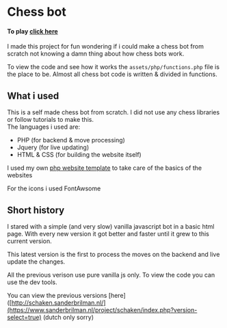 # Chess bot

#### To play [click here](https://www.sanderbrilman.nl/project/schaken/versions/en/)

I made this project for fun wondering if i could make a chess bot from scratch not knowing a damn thing about how chess bots work.<br>

To view the code and see how it works the `assets/php/functions.php` file is the place to be. Almost all chess bot code is written & divided in functions.

## What i used

This is a self made chess bot from scratch. I did not use any chess libraries or follow tutorials to make this. 
<br>
The languages i used are:
- PHP (for backend & move processing)
- Jquery (for live updating)
- HTML & CSS (for building the website itself)

I used my own [php website template](https://github.com/Sander-Brilman/php-website-template) to take care of the basics of the websites


For the icons i used FontAwsome


## Short history

I stared with a simple (and very slow) vanilla javascript bot in a basic html page. With every new version it got better and faster until it grew to this current version.<br>

This latest version is the first to process the moves on the backend and live update the changes.<br>




All the previous verison use pure vanilla js only. To view the code you can use the dev tools.
<br>

You can view the previous versions [here]([http://schaken.sanderbrilman.nl/](https://www.sanderbrilman.nl/project/schaken/index.php?version-select=true) (dutch only sorry)

